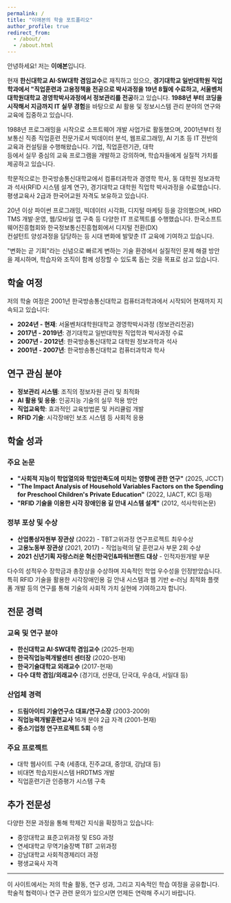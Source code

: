 ```yaml
---
permalink: /
title: "이애본의 학술 포트폴리오"
author_profile: true
redirect_from: 
  - /about/
  - /about.html
---
```


안녕하세요! 저는 **이애본**입니다.

  현재 **한신대학교 AI·SW대학 겸임교수**로 재직하고 있으으, **경기대학교 일반대학원 직업학과에서 "직업훈련과 고용정책을 전공으로 박사과정을 19년 8월에 수료하고, 서울벤처대학원대학교 경영학박사과정에서 정보관리를 전공**하고 있습니다. **1988년 부터 코딩을 시작해서 지금까지 IT 실무 경험**을 바탕으로 AI 활용 및 정보시스템 관리 분야의 연구와 교육에
  집중하고 있습니다.

  1988년 프로그래밍을 시작으로 소프트웨어 개발 사업가로 활동했으며, 2001년부터 정보통신 직종 직업훈련 전문가로서 빅데이터 분석, 웹프로그래밍, AI 기초 등 IT 전반의 교육과 컨설팅을 수행해왔습니다. 기업, 직업훈련기관, 대학     
   등에서 실무 중심의 교육 프로그램을 개발하고 강의하며, 학습자들에게 실질적 가치를 제공하고 있습니다.

  학문적으로는 한국방송통신대학교에서 컴퓨터과학과 경영학 학사, 동 대학원 정보과학과 석사(RFID 시스템 설계 연구), 경기대학교 대학원 직업학 박사과정을 수료했습니다. 평생교육사 2급과 한국어교원 자격도 보유하고 있습니다.       

  20년 이상 파이썬 프로그래밍, 빅데이터 시각화, 디지털 마케팅 등을 강의했으며, HRD TMS 개발·운영, 웹/모바일 앱 구축 등 다양한 IT 프로젝트를 수행했습니다. 한국소프트웨어진흥협회와 한국정보통신진흥협회에서 디지털 전환(DX)     
   컨설턴트 양성과정을 담당하는 등 시대 변화에 발맞춘 IT 교육에 기여하고 있습니다.

  "변화는 곧 기회"라는 신념으로 빠르게 변하는 기술 환경에서 실질적인 문제 해결 방안을 제시하며, 학습자와 조직이 함께 성장할 수 있도록 돕는 것을 목표로 삼고 있습니다.

## 학술 여정

저의 학술 여정은 2001년 한국방송통신대학교 컴퓨터과학과에서 시작되어 현재까지 지속되고 있습니다:

- **2024년 - 현재**: 서울벤처대학원대학교 경영학박사과정 (정보관리전공)
- **2017년 - 2019년**: 경기대학교 일반대학원 직업학과 박사과정 수료
- **2007년 - 2012년**: 한국방송통신대학교 대학원 정보과학과 석사
- **2001년 - 2007년**: 한국방송통신대학교 컴퓨터과학과 학사

## 연구 관심 분야

- **정보관리 시스템**: 조직의 정보자원 관리 및 최적화
- **AI 활용 및 응용**: 인공지능 기술의 실무 적용 방안
- **직업교육학**: 효과적인 교육방법론 및 커리큘럼 개발
- **RFID 기술**: 시각장애인 보조 시스템 등 사회적 응용

## 학술 성과

### 주요 논문
- **"사회적 지능이 학업열의와 학업만족도에 미치는 영향에 관한 연구"** (2025, JCCT)
- **"The Impact Analysis of Household Variables Factors on the Spending for Preschool Children's Private Education"** (2022, IJACT, KCI 등재)
- **"RFID 기술을 이용한 시각 장애인용 길 안내 시스템 설계"** (2012, 석사학위논문)

### 정부 포상 및 수상
- **산업통상자원부 장관상** (2022) - TBT고위과정 연구프로젝트 최우수상
- **고용노동부 장관상** (2021, 2017) - 직업능력의 달 훈련교사 부문 2회 수상
- **2021 신년기획 자랑스러운 혁신한국인&파워브랜드 대상** - 인적자원개발 부문

다수의 성적우수 장학금과 총장상을 수상하며 지속적인 학업 우수성을 인정받았습니다. 특히 RFID 기술을 활용한 시각장애인용 길 안내 시스템과 웹 기반 e-러닝 최적화 플랫폼 개발 등의 연구를 통해 기술의 사회적 가치 실현에 기여하고자 합니다.

## 전문 경력

### 교육 및 연구 분야
- **한신대학교 AI·SW대학 겸임교수** (2025-현재)
- **한국직업능력개발센터 센터장** (2020-현재)
- **한국기술대학교 외래교수** (2017-현재)
- **다수 대학 겸임/외래교수** (경기대, 선문대, 단국대, 우송대, 서일대 등)

### 산업체 경력
- **드림아이티 기술연구소 대표/연구소장** (2003-2009)
- **직업능력개발훈련교사** 16개 분야 2급 자격 (2001-현재)
- **중소기업청 연구프로젝트 5회** 수행

### 주요 프로젝트
- 대학 웹사이트 구축 (세종대, 진주교대, 중앙대, 강남대 등)
- 비대면 학습지원시스템 HRDTMS 개발
- 직업훈련기관 인증평가 시스템 구축

## 추가 전문성

다양한 전문 과정을 통해 학제간 지식을 확장하고 있습니다:
- 중앙대학교 표준고위과정 및 ESG 과정
- 연세대학교 무역기술장벽 TBT 고위과정  
- 강남대학교 사회적경제리더 과정
- 평생교육사 자격

---

이 사이트에서는 저의 학술 활동, 연구 성과, 그리고 지속적인 학습 여정을 공유합니다. 학술적 협력이나 연구 관련 문의가 있으시면 언제든 연락해 주시기 바랍니다.